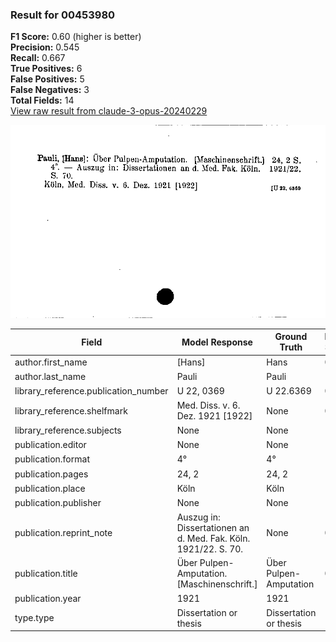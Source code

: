 ### Result for 00453980
**F1 Score:** 0.60 (higher is better)<br>**Precision:** 0.545<br>**Recall:** 0.667<br>**True Positives:** 6<br>**False Positives:** 5<br>**False Negatives:** 3<br>**Total Fields:** 14<br>[View raw result from claude-3-opus-20240229](https://github.com/RISE-UNIBAS/humanities_data_benchmark/blob/main/results/2025-09-02/T0145/request_T0145_00453980.json)

<img src="https://github.com/RISE-UNIBAS/humanities_data_benchmark/blob/main/benchmarks/zettelkatalog/images/00453980.jpg?raw=true" alt="00453980" width="600px">

| Field | Model Response | Ground Truth | Fuzzy Score | Match |
|-------|----------------|--------------|-------------|-------|
| author.first_name | [Hans] | Hans | 0.800 | ❌ |
| author.last_name | Pauli | Pauli | 1.000 | ✅ |
| library_reference.publication_number | U 22, 0369 | U 22.6369 | 0.737 | ❌ |
| library_reference.shelfmark | Med. Diss. v. 6. Dez. 1921 [1922] | None | 0.000 | ❌ |
| library_reference.subjects | None | None | 1.000 | ✅ |
| publication.editor | None | None | 1.000 | ✅ |
| publication.format | 4° | 4° | 1.000 | ✅ |
| publication.pages | 24, 2 | 24, 2 | 1.000 | ✅ |
| publication.place | Köln | Köln | 1.000 | ✅ |
| publication.publisher | None | None | 1.000 | ✅ |
| publication.reprint_note | Auszug in: Dissertationen an d. Med. Fak. Köln. 1921/22. S. 70. | None | 0.000 | ❌ |
| publication.title | Über Pulpen-Amputation. [Maschinenschrift.] | Über Pulpen-Amputation | 0.677 | ❌ |
| publication.year | 1921 | 1921 | 1.000 | ✅ |
| type.type | Dissertation or thesis | Dissertation or thesis | 1.000 | ✅ |

